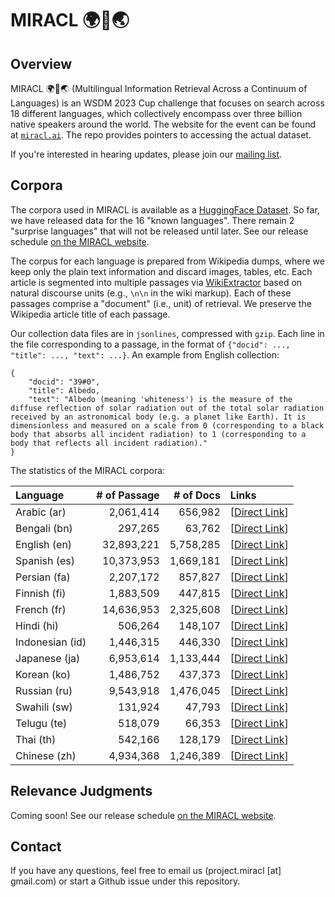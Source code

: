 # MIRACL 🌍🙌🌏

## Overview

MIRACL 🌍🙌🌏 (Multilingual Information Retrieval Across a Continuum of Languages) is an WSDM 2023 Cup challenge that focuses on search across 18 different languages, which collectively encompass over three billion native speakers around the world.
The website for the event can be found at [`miracl.ai`](http://miracl.ai).
The repo provides pointers to accessing the actual dataset.

If you're interested in hearing updates, please join our [mailing list](https://forms.gle/aCbjRQ9CPeXViWcaA).

## Corpora

The corpora used in MIRACL is available as a [HuggingFace Dataset](https://huggingface.co/datasets/miracl/miracl-corpus).
So far, we have released data for the 16 "known languages".
There remain 2 "surprise languages" that will not be released until later.
See our release schedule [on the MIRACL website](http://miracl.ai).

The corpus for each language is prepared from Wikipedia dumps, where we keep only the plain text information and discard images, tables, etc.
Each article is segmented into multiple passages via [WikiExtractor](https://github.com/attardi/wikiextractor) based on natural discourse units (e.g., `\n\n` in the wiki markup).
Each of these passages comprise a "document" (i.e., unit) of retrieval.
We preserve the Wikipedia article title of each passage.

Our collection data files are in `jsonlines`, compressed with `gzip`.
Each line in the file corresponding to a passage, in the format of `{"docid": ..., "title": ..., "text": ...}`. An example from English collection:

```
{
    "docid": "39#0",
    "title": Albedo, 
    "text": "Albedo (meaning 'whiteness') is the measure of the diffuse reflection of solar radiation out of the total solar radiation received by an astronomical body (e.g. a planet like Earth). It is dimensionless and measured on a scale from 0 (corresponding to a black body that absorbs all incident radiation) to 1 (corresponding to a body that reflects all incident radiation)."
}
```

The statistics of the MIRACL corpora:

| Language        | # of Passage | # of Docs | Links |
|:----------------|-------------:|----------:|:------|
| Arabic (ar)     |    2,061,414 |   656,982 | [[Direct Link](https://huggingface.co/datasets/miracl/miracl-corpus/tree/main/miracl-corpus-v1.0-ar)] |
| Bengali (bn)    |      297,265 |    63,762 | [[Direct Link](https://huggingface.co/datasets/miracl/miracl-corpus/tree/main/miracl-corpus-v1.0-bn)] |
| English (en)    |   32,893,221 | 5,758,285 | [[Direct Link](https://huggingface.co/datasets/miracl/miracl-corpus/tree/main/miracl-corpus-v1.0-en)] |
| Spanish (es)    |   10,373,953 | 1,669,181 | [[Direct Link](https://huggingface.co/datasets/miracl/miracl-corpus/tree/main/miracl-corpus-v1.0-es)] |
| Persian (fa)    |    2,207,172 |   857,827 | [[Direct Link](https://huggingface.co/datasets/miracl/miracl-corpus/tree/main/miracl-corpus-v1.0-fa)] |
| Finnish (fi)    |    1,883,509 |   447,815 | [[Direct Link](https://huggingface.co/datasets/miracl/miracl-corpus/tree/main/miracl-corpus-v1.0-fi)] |
| French (fr)     |   14,636,953 | 2,325,608 | [[Direct Link](https://huggingface.co/datasets/miracl/miracl-corpus/tree/main/miracl-corpus-v1.0-fr)] |
| Hindi (hi)      |      506,264 |   148,107 | [[Direct Link](https://huggingface.co/datasets/miracl/miracl-corpus/tree/main/miracl-corpus-v1.0-hi)] |
| Indonesian (id) |    1,446,315 |   446,330 | [[Direct Link](https://huggingface.co/datasets/miracl/miracl-corpus/tree/main/miracl-corpus-v1.0-id)] |
| Japanese (ja)   |    6,953,614 | 1,133,444 | [[Direct Link](https://huggingface.co/datasets/miracl/miracl-corpus/tree/main/miracl-corpus-v1.0-ja)] |
| Korean (ko)     |    1,486,752 |   437,373 | [[Direct Link](https://huggingface.co/datasets/miracl/miracl-corpus/tree/main/miracl-corpus-v1.0-ko)] |
| Russian (ru)    |    9,543,918 | 1,476,045 | [[Direct Link](https://huggingface.co/datasets/miracl/miracl-corpus/tree/main/miracl-corpus-v1.0-ru)] |
| Swahili (sw)    |      131,924 |    47,793 | [[Direct Link](https://huggingface.co/datasets/miracl/miracl-corpus/tree/main/miracl-corpus-v1.0-sw)] |
| Telugu (te)     |      518,079 |    66,353 | [[Direct Link](https://huggingface.co/datasets/miracl/miracl-corpus/tree/main/miracl-corpus-v1.0-te)] |
| Thai (th)       |      542,166 |   128,179 | [[Direct Link](https://huggingface.co/datasets/miracl/miracl-corpus/tree/main/miracl-corpus-v1.0-th)] |
| Chinese (zh)    |    4,934,368 | 1,246,389 | [[Direct Link](https://huggingface.co/datasets/miracl/miracl-corpus/tree/main/miracl-corpus-v1.0-zh)] |


## Relevance Judgments

Coming soon!
See our release schedule [on the MIRACL website](http://miracl.ai).

## Contact

If you have any questions, feel free to email us (project.miracl [at] gmail.com) or start a Github issue under this repository. 
